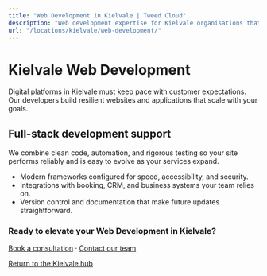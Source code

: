 ```yaml
---
title: "Web Development in Kielvale | Tweed Cloud"
description: "Web development expertise for Kielvale organisations that need dependable platforms."
url: "/locations/kielvale/web-development/"
---
```


# Kielvale Web Development

Digital platforms in Kielvale must keep pace with customer expectations. Our developers build resilient websites and applications that scale with your goals.

## Full-stack development support

We combine clean code, automation, and rigorous testing so your site performs reliably and is easy to evolve as your services expand.

- Modern frameworks configured for speed, accessibility, and security.
- Integrations with booking, CRM, and business systems your team relies on.
- Version control and documentation that make future updates straightforward.

### Ready to elevate your Web Development in Kielvale?

[Book a consultation](/consultation/) · [Contact our team](/contact/)

[Return to the Kielvale hub](/locations/kielvale/)
